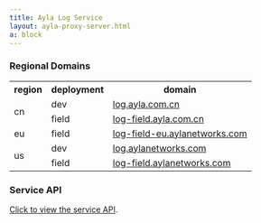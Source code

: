 ```yaml
---
title: Ayla Log Service
layout: ayla-proxy-server.html
a: block
---
```


### Regional Domains

<table class="key-value-table vertical-middle">
<tr>
<th>region</th>
<th>deployment</th>
<th>domain</th>
</tr>
<tr>
<td rowspan="2">cn</td>
<td>dev</td>
<td><a href="https://log.ayla.com.cn" target="_blank">log.ayla.com.cn</a></td>
</tr>
<tr>
<td>field</td>
<td><a href="https://log-field.ayla.com.cn" target="_blank">log-field.ayla.com.cn</a></td>
</tr>
<tr>
<td>eu</td>
<td>field</td>
<td><a href="https://log-field-eu.aylanetworks.com" target="_blank">log-field-eu.aylanetworks.com</a></td>
</tr>
<tr>
<td rowspan="2">us</td>
<td>dev</td>
<td><a href="https://log.aylanetworks.com" target="_blank">log.aylanetworks.com</a></td>
</tr>
<tr>
<td>field</td>
<td><a href="https://log-field.aylanetworks.com" target="_blank">log-field.aylanetworks.com</a></td>
</tr>
</table>

### Service API

[Click to view the service API](api).
